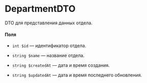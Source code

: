 # DepartmentDTO

DTO для представления данных отдела.

#### Поля

* `int $id` — идентификатор отдела.

* `string $name` — название отдела.

* `string $createdAt` — дата и время создания.

* `string $updatedAt` — дата и время последнего обновления.
